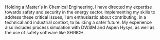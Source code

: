 Holding a Master's in Chemical Engineering, I have directed my expertise towards safety and security in the energy sector. Implementing my skills to address these critical issues, I am enthusiastic about contributing, in a technical and industrial context, to building a safer future. My experience also includes process simulation with DWSIM and Aspen Hysys, as well as the use of safety software like SEIRICH.
